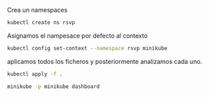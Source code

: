 Crea un namespaces
```bash
kubectl create ns rsvp
```

Asignamos el nampesace por defecto al contexto
```bash
kubectl config set-context --namespace rsvp minikube
```

aplicamos todos los ficheros y posteriormente analizamos cada uno.
```bash
kubectl apply -f .
```

```bash
minikube -p minikube dashboard
```